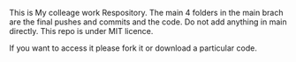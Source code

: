 This is My colleage work Respository. 
The main 4 folders in the main brach are the final pushes and commits and the code. Do not add anything in main directly.
This repo is under MIT licence.

If you want to access it please fork it or download a particular code.
